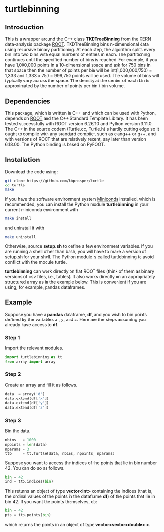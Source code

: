 # turtlebinning

## Introduction
This is a wrapper around the C++ class __TKDTreeBinning__ from the CERN data-analysis package [ROOT](https://root.cern.ch). TKDTreeBinning bins n-dimensional data using recursive binary partitioning. At
each step, the algorithm splits every bin into two bins with equal numbers of
entries in
each. The partitioning continues until the specified number of bins is reached.  For example, if you have 1,000,000 points in a 10-dimensional space and ask for 750 bins in that space then the number of points per bin will be int(1,000,000/750) = 1,333 and 1,333 x 750 = 999,750 points will be used. The volume of bins will typically vary across the space. The density at the center of each bin is approximated by the number of points per bin / bin volume.


## Dependencies
This package, which is written in C++ and which can be used with Python, depends on [ROOT](https://root.cern.ch) and the C++ Standard Template Library. It has been tested successfully with ROOT version 6.26/10 and Python version 3.11.0. The C++ in the source codem (Turtle.cc, Turtle.h) s hardly cutting edge so it ought to compile with any standard compiler, such as clang++ or g++, and with versions of ROOT that are relatively recent, say later than version 6.18.00. The Python binding is based on PyROOT.

## Installation
Download the code using:
```bash
git clone https://github.com/hbprosper/turtle
cd turtle
make
```
If you have the software environment system [Miniconda](https://docs.conda.io/en/latest/miniconda.html) installed, which is recommended, you can install the Python module __turtlebinning__ in your current miniconda environment with
```bash
make install
```
and uninstall it with
```bash
make uninstall
```
Otherwise, source __setup.sh__ to define a few environment variables. If you are running a shell other than bash, you will have to make a version of setup.sh for your shell. The Python module is called turtlebinning to avoid conflict with the module turtle.

__turtlebinning__ can work directly on flat ROOT files (think of them as binary versions of csv files, i.e., 
tables). It also works directly on an appropriately structured
array as in the example below. This is convenient if you are using, for example, pandas dataframes.

## Example
Suppose you have a __pandas__ dataframe, __df__, and you wish to bin
points defined by the variables *x* , *y*, and *z*. Here are the steps
assuming you already have access to __df__.

### Step 1

Import the relevant modules.
```python
import turtlebinning as tt
from array import array
```

### Step 2
Create an array and fill it as follows.
```python
data  = array('d')
data.extend(df['x'])
data.extend(df['y'])
data.extend(df['z'])
```

### Step 3
Bin the data.
```python
nbins   = 1000
npoints = len(data)
nparams = 3
ttb     = tt.Turtle(data, nbins, npoints, nparams)
```

Suppose you want to access the indices of the points that lie in bin number 42. You
can do so as follows.
```python
bin = 42
ind = ttb.indices(bin)
```
This returns an object of type __vector\<int\>__ containing the
indices (that is, the ordinal values of the points in the dataframe
__df__) of the points that lie in bin 42. If you want the points
themselves, do:
```python
bin = 42
pts = ttb.points(bin)
```
which returns the points in an object of type
__vector\<vector\<double\> \>__.
